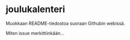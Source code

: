 # joulukalenteri

Muokkaan README-tiedostoa suoraan Githubin webissä.

Miten issue merkittiinkään...
